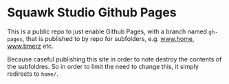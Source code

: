 # Squawk Studio Github Pages

This is a public repo to just enable Github Pages, with a branch named `gh-pages`, that is published to by repo for subfolders, e.g. www.home, www.timerz etc.

Because caseful publishing this site in order to note destroy the contents of the subfoldres. So in order to limit the need to change this, it simply redirects to `home/`.
